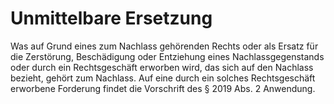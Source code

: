 # Unmittelbare Ersetzung

Was auf Grund eines zum Nachlass gehörenden Rechts oder als Ersatz für die Zerstörung, Beschädigung oder Entziehung eines Nachlassgegenstands oder durch ein Rechtsgeschäft erworben wird, das sich auf den Nachlass bezieht, gehört zum Nachlass. Auf eine durch ein solches Rechtsgeschäft erworbene Forderung findet die Vorschrift des § 2019 Abs. 2 Anwendung. 

